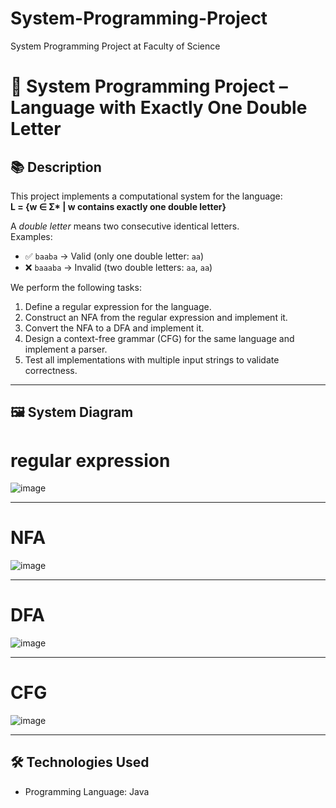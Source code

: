 # System-Programming-Project
System Programming Project at Faculty of Science
# 📘 System Programming Project – Language with Exactly One Double Letter

## 📚 Description

This project implements a computational system for the language:  
**L = {w ∈ Σ\* | w contains exactly one double letter}**

A *double letter* means two consecutive identical letters.  
Examples:
- ✅ `baaba` → Valid (only one double letter: `aa`)
- ❌ `baaaba` → Invalid (two double letters: `aa`, `aa`)

We perform the following tasks:
1. Define a regular expression for the language.
2. Construct an NFA from the regular expression and implement it.
3. Convert the NFA to a DFA and implement it.
4. Design a context-free grammar (CFG) for the same language and implement a parser.
5. Test all implementations with multiple input strings to validate correctness.

---

## 🖼️ System Diagram 

# regular expression

![image](https://github.com/user-attachments/assets/99058a1b-70b8-44d2-bbd8-eb032a59bb63)


---
# NFA
![image](https://github.com/user-attachments/assets/2511ae9d-2f4c-4a14-a43d-61cd4fb6fef8)

---
# DFA
![image](https://github.com/user-attachments/assets/b3fe4017-1702-4d41-a291-afb805c0df9f)

---
# CFG
![image](https://github.com/user-attachments/assets/992c84c6-38c7-4085-8ed5-0ca2a6ecba1c)


---

## 🛠️ Technologies Used

- Programming Language: Java






